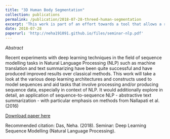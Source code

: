 ```yaml
---
title: "3D Human Body Segmentation"
collection: publications
permalink: /publication/2018-07-28-threed-human-segmentation
excerpt: 'This work is part of an effort towards a tool that allows a real-time view into a patient's body.'
date: 2018-07-28
paperurl: 'http://neha191091.github.io/files/seminar-nlp.pdf'
---
```

*Abstract*

Recent experiments with deep learning techniques in the field of sequence modelling tasks in
Natural Language Processing (NLP) such as machine translation and text summarizing have been
quite successful and have produced improved results over classical methods. This work will take
a look at the various deep learning architectures and constructs used to model sequences and aid
tasks that involve processing and/or producing sequence data, especially in context of NLP. It
would additionally explore in detail, an application of sequence-to-sequence NLP - abstractive
text summarization - with particular emphasis on methods from Nallapati et al. (2016)

[Download paper here](http://neha191091.github.io/files/seminar-nlp.pdf)

Recommended citation: Das, Neha. (2018). Seminar: Deep Learning Sequence Modelling (Natural Language Processing).